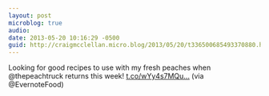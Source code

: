 ```yaml
---
layout: post
microblog: true
audio: 
date: 2013-05-20 10:16:29 -0500
guid: http://craigmcclellan.micro.blog/2013/05/20/t336500685493370880.html
---
```

Looking for good recipes to use with my fresh peaches when @thepeachtruck returns this week! [t.co/wYy4s7MQu...](http://t.co/wYy4s7MQuj) (via @EvernoteFood)
